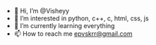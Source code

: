 - 👋 Hi, I’m @Visheyy
- 👀 I’m interested in python, c++, c, html, css, js
- 🌱 I’m currently learning everything
- 📫 How to reach me epvskrr@gmail.com

<!---
Visheyy/Visheyy is a ✨ special ✨ repository because its `README.md` (this file) appears on your GitHub profile.
You can click the Preview link to take a look at your changes.
--->

